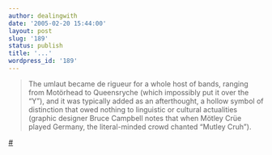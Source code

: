 ```yaml
---
author: dealingwith
date: '2005-02-20 15:44:00'
layout: post
slug: '189'
status: publish
title: '...'
wordpress_id: '189'
---
```


> The umlaut became de rigueur for a whole host of bands, ranging from
Motörhead to Queensryche (which impossibly put it over the “Y”), and it was
typically added as an afterthought, a hollow symbol of distinction that owed
nothing to linguistic or cultural actualities (graphic designer Bruce Campbell
notes that when Mötley Crüe played Germany, the literal-minded crowd chanted
“Mutley Cruh”).

[#][1]

   [1]: http://www.designobserver.com/archives/000291.html

